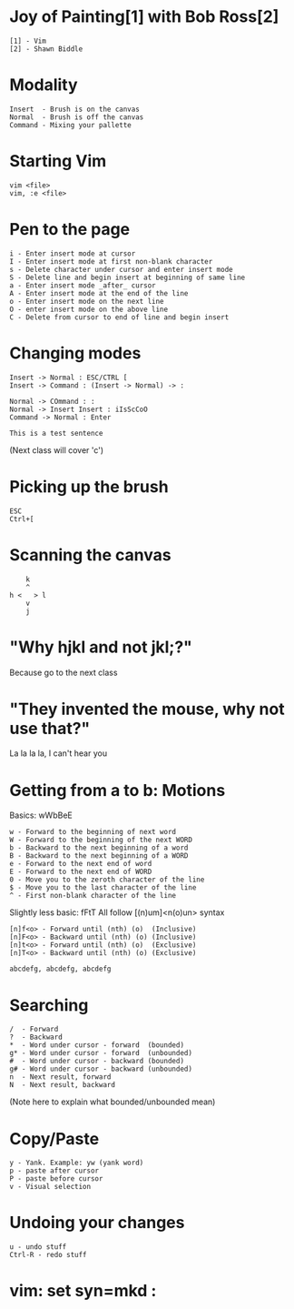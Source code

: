 Joy of Painting[1] with Bob Ross[2]
===

	[1] - Vim
	[2] - Shawn Biddle

Modality
===

	Insert  - Brush is on the canvas
	Normal  - Brush is off the canvas
	Command - Mixing your pallette

Starting Vim
===

	vim <file>
	vim, :e <file>

Pen to the page
===

	i - Enter insert mode at cursor
	I - Enter insert mode at first non-blank character
	s - Delete character under cursor and enter insert mode
	S - Delete line and begin insert at beginning of same line
	a - Enter insert mode _after_ cursor
	A - Enter insert mode at the end of the line
	o - Enter insert mode on the next line
	O - enter insert mode on the above line
	C - Delete from cursor to end of line and begin insert

Changing modes
===

	Insert -> Normal : ESC/CTRL [
	Insert -> Command : (Insert -> Normal) -> :

	Normal -> COmmand : :
	Normal -> Insert Insert : iIsScCoO
	Command -> Normal : Enter

	This is a test sentence
	
(Next class will cover 'c')

Picking up the brush
===

	ESC
	Ctrl+[

Scanning the canvas
===

	    k
	    ^
	h <   > l
	    v
	    j

"Why hjkl and not jkl;?"
===
Because go to the next class

"They invented the mouse, why not use that?"
===
La la la la, I can't hear you

Getting from a to b: Motions
===
Basics: wWbBeE

	w - Forward to the beginning of next word
	W - Forward to the beginning of the next WORD
	b - Backward to the next beginning of a word
	B - Backward to the next beginning of a WORD
	e - Forward to the next end of word
	E - Forward to the next end of WORD
	0 - Move you to the zeroth character of the line
	$ - Move you to the last character of the line
	^ - First non-blank character of the line

Slightly less basic: fFtT
All follow [(n)um]<verb><n(o)un> syntax

	[n]f<o> - Forward until (nth) (o)  (Inclusive)
	[n]F<o> - Backward until (nth) (o) (Inclusive)
	[n]t<o> - Forward until (nth) (o)  (Exclusive)
	[n]T<o> - Backward until (nth) (o) (Exclusive)

	abcdefg, abcdefg, abcdefg

Searching
===

	/  - Forward
	?  - Backward
	*  - Word under cursor - forward  (bounded)
	g* - Word under cursor - forward  (unbounded)
	#  - Word under cursor - backward (bounded)
	g# - Word under cursor - backward (unbounded)
	n  - Next result, forward
	N  - Next result, backward

(Note here to explain what bounded/unbounded mean)

Copy/Paste
===

	y - Yank. Example: yw (yank word)
	p - paste after cursor
	P - paste before cursor
	v - Visual selection

Undoing your changes
===

	u - undo stuff
	Ctrl-R - redo stuff

# vim: set syn=mkd :
